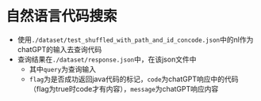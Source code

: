 # 自然语言代码搜索

- 使用`./dataset/test_shuffled_with_path_and_id_concode.json`中的nl作为chatGPT的输入去查询代码
- 查询结果在`./dataset/response.json`中，在该json文件中
  - 其中`query`为查询输入
  - `flag`为是否成功返回java代码的标记，`code`为chatGPT响应中的代码（flag为true时code才有内容），`message`为chatGPT响应内容
